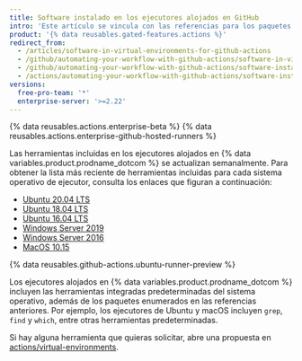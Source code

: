 ```yaml
---
title: Software instalado en los ejecutores alojados en GitHub
intro: 'Este artículo se vincula con las referencias para los paquetes y las herramientas disponibles en los entornos virtuales alojados en {% data variables.product.prodname_dotcom %}.'
product: '{% data reusables.gated-features.actions %}'
redirect_from:
  - /articles/software-in-virtual-environments-for-github-actions
  - /github/automating-your-workflow-with-github-actions/software-in-virtual-environments-for-github-actions
  - /github/automating-your-workflow-with-github-actions/software-installed-on-github-hosted-runners
  - /actions/automating-your-workflow-with-github-actions/software-installed-on-github-hosted-runners
versions:
  free-pro-team: '*'
  enterprise-server: '>=2.22'
---
```


{% data reusables.actions.enterprise-beta %}
{% data reusables.actions.enterprise-github-hosted-runners %}

Las herramientas incluidas en los ejecutores alojados en {% data variables.product.prodname_dotcom %} se actualizan semanalmente. Para obtener la lista más reciente de herramientas incluidas para cada sistema operativo de ejecutor, consulta los enlaces que figuran a continuación:

* [Ubuntu 20.04 LTS](https://github.com/actions/virtual-environments/blob/master/images/linux/Ubuntu2004-README.md)
* [Ubuntu 18.04 LTS](https://github.com/actions/virtual-environments/blob/master/images/linux/Ubuntu1804-README.md)
* [Ubuntu 16.04 LTS](https://github.com/actions/virtual-environments/blob/master/images/linux/Ubuntu1604-README.md)
* [Windows Server 2019](https://github.com/actions/virtual-environments/blob/master/images/win/Windows2019-Readme.md)
* [Windows Server 2016](https://github.com/actions/virtual-environments/blob/master/images/win/Windows2016-Readme.md)
* [MacOS 10.15](https://github.com/actions/virtual-environments/blob/master/images/macos/macos-10.15-Readme.md)

{% data reusables.github-actions.ubuntu-runner-preview %}

Los ejecutores alojados en {% data variables.product.prodname_dotcom %} incluyen las herramientas integradas predeterminadas del sistema operativo, además de los paquetes enumerados en las referencias anteriores. Por ejemplo, los ejecutores de Ubuntu y macOS incluyen `grep`, `find` y `which`, entre otras herramientas predeterminadas.

Si hay alguna herramienta que quieras solicitar, abre una propuesta en [actions/virtual-environments](https://github.com/actions/virtual-environments).
